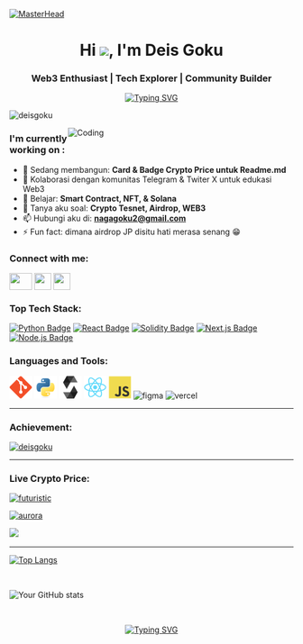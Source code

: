 [![MasterHead](https://miro.medium.com/v2/resize:fit:1360/0*7Q3yvSIv_t0ioJ-Z.gif)](https://yourportfolio.vercel.app/)


<h1 align="center">Hi <img src="https://raw.githubusercontent.com/MartinHeinz/MartinHeinz/master/wave.gif" width="30px">, I'm Deis Goku </h1>
<h3 align="center">Web3 Enthusiast | Tech Explorer | Community Builder</h3>

<p align="center">
  <a href="https://git.io/typing-svg">
    <img src="https://readme-typing-svg.herokuapp.com?font=Fira+Code&pause=1000&center=true&vCenter=true&width=500&lines=Crypto+Native+since+2016;Community+Educator+Web3;Terminal+Lover+%26+Script;Building+for+the+Future+of+Web3" alt="Typing SVG" />
  </a>
</p>

<p align="left"> <img src="https://komarev.com/ghpvc/?username=deisgoku&label=Profile%20views&color=0e75b6&style=flat" alt="deisgoku" /> </p>

<img align="right" alt="Coding" width="400" src="https://raw.githubusercontent.com/gist/MedRedha/fd8e2481bde2610c96b9aafde543879c/raw/88624e8d31c4295973dcb7c900dacf0edc0a6d99/coding.gif">

<h3 align="left">I'm currently working on :</h3>

- 🔭­ Sedang membangun: **Card & Badge Crypto Price untuk Readme.md**  
- 👯 Kolaborasi dengan komunitas Telegram & Twiter X untuk edukasi Web3  
- 🌱 Belajar: **Smart Contract, NFT, & Solana**  
- 💬 Tanya aku soal: **Crypto Tesnet, Airdrop, WEB3**  
- 📫 Hubungi aku di: **nagagoku2@gmail.com**  
- ⚡ Fun fact: dimana airdrop JP disitu hati merasa senang 😁

<h3 align="left">Connect with me:</h3>
<p align="left">
  <a href="https://www.linkedin.com/in/dedi-iskandar/" target="blank"><img align="center" src="https://raw.githubusercontent.com/rahuldkjain/github-profile-readme-generator/master/src/images/icons/Social/linked-in-alt.svg" height="30" width="40" /></a>
  <a href="https://t.me/DeisGoku" target="blank"><img align="center" src="https://www.vectorlogo.zone/logos/telegram/telegram-icon.svg" height="30" width="30" /></a>
  <a href="https://twitter.com/Deisgoku" target="blank">
    <img align="center" src="https://cdn.jsdelivr.net/gh/simple-icons/simple-icons/icons/x.svg" height="30" width="30" />
  </a>
</p>

<h3 align="left">Top Tech Stack:</h3>

[![Python Badge](https://img.shields.io/badge/-Python-3776AB?style=for-the-badge&labelColor=black&logo=python&logoColor=3776AB)](#)
[![React Badge](https://img.shields.io/badge/-React-61DBFB?style=for-the-badge&labelColor=black&logo=react&logoColor=61DBFB)](#)
[![Solidity Badge](https://img.shields.io/badge/-Solidity-363636?style=for-the-badge&labelColor=black&logo=solidity&logoColor=white)](#)
[![Next.js Badge](https://img.shields.io/badge/-Next.js-000?style=for-the-badge&labelColor=black&logo=next.js&logoColor=white)](#)
[![Node.js Badge](https://img.shields.io/badge/-Node.js-3C873A?style=for-the-badge&labelColor=black&logo=node.js&logoColor=3C873A)](#)

<h3 align="left">Languages and Tools:</h3>
<p align="left">
  <img src="https://raw.githubusercontent.com/devicons/devicon/master/icons/git/git-original.svg" alt="git" width="40" height="40"/>
  <img src="https://raw.githubusercontent.com/devicons/devicon/master/icons/python/python-original.svg" alt="python" width="40" height="40"/>
  <img src="https://raw.githubusercontent.com/devicons/devicon/master/icons/solidity/solidity-original.svg" alt="solidity" width="40" height="40"/>
  <img src="https://raw.githubusercontent.com/devicons/devicon/master/icons/react/react-original.svg" alt="react" width="40" height="40"/>
  <img src="https://raw.githubusercontent.com/devicons/devicon/master/icons/javascript/javascript-original.svg" alt="js" width="40" height="40"/>
  <img src="https://www.vectorlogo.zone/logos/figma/figma-icon.svg" alt="figma" width="40" height="40"/>
  <img src="https://www.vectorlogo.zone/logos/vercel/vercel-icon.svg" alt="vercel" width="40" height="40"/>
</p>

---

<h3 align="left">Achievement:</h3>

<p align="left"> <a href="https://github.com/ryo-ma/github-profile-trophy"><img src="https://github-profile-trophy.vercel.app/?username=deisgoku" alt="deisgoku" /></a> </p>

---
<h3 align="left">Live Crypto Price:</h3>

[![futuristic](https://crypto-price-on.vercel.app/cards?user=deisgoku&model=futuristic&theme=aurora&coin=6&category=coinbase-50-index)](https://crypto-price-on.vercel.app/unlock)

[![aurora](https://crypto-price-on.vercel.app/cards?user=deisgoku&model=aurora&theme=aurora&coin=6&category=meme-token)](https://crypto-price-on.vercel.app/unlock)

[![](https://img.shields.io/badge/Built%20my%20own%20Crypto%20Badges-Touch%20me!-orange?style=for-the-badge&logo=bitcoin&logoColor=white)](https://github.com/deisgoku/crypto-price-readme)

---

[![Top Langs](https://github-readme-stats.vercel.app/api/top-langs/?username=deisgoku&layout=compact&theme=radical)](https://github.com/anuraghazra/github-readme-stats)

<br />

![Your GitHub stats](https://github-readme-stats.vercel.app/api?username=deisgoku&show_icons=true&theme=radical)

<br />

<p align="center">
  <a href="https://git.io/typing-svg">
    <img src="https://readme-typing-svg.herokuapp.com?font=Fira+Code&size=23&pause=1000&color=000000&center=true&vCenter=true&width=500&lines=<+Thanks+for+visit+/+>;<+in+Code+we+Connected+/+>;<+in+Code+we+Trust+/+>;<+Build+in+the+Future+of+Web3+/+>" alt="Typing SVG" />
  </a>
</p>
